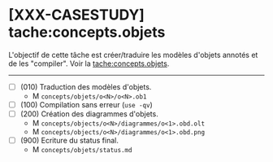 [XXX-CASESTUDY] tache:concepts.objets
===========================================================

L'objectif de cette tâche est créer/traduire les modèles d'objets annotés
et de les "compiler".
 Voir la [tache:concepts.objets](https://modelscript.readthedocs.io/en/latest/tasks/concepts/concepts.objets/index.html).

________

- [ ] (010) Traduction des modèles d'objets.
    - M ``concepts/objets/o<N>/o<N>.ob1``
- [ ] (100) Compilation sans erreur (``use -qv``)
- [ ] (200) Création des diagrammes d'objets.
    - M ``concepts/objects/o<N>/diagrammes/o<1>.obd.olt``
    - M ``concepts/objects/o<N>/diagrammes/o<1>.obd.png``
- [ ] (900) Ecriture du status final.
    - M ``concepts/objets/status.md``
